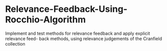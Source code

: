 # Relevance-Feedback-Using-Rocchio-Algorithm
Implement and test methods for relevance feedback and apply explicit relevance feed- back methods, using relevance judgements of the Cranfield collection
